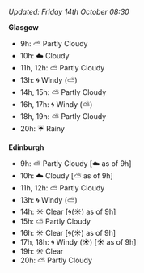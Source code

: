 *Updated: Friday 14th October 08:30*

**Glasgow**

* 9h: :partly_sunny: Partly Cloudy
* 10h: :cloud: Cloudy
* 11h, 12h: :partly_sunny: Partly Cloudy
* 13h: :cyclone: Windy (:partly_sunny:)
* 14h, 15h: :partly_sunny: Partly Cloudy
* 16h, 17h: :cyclone: Windy (:partly_sunny:)
* 18h, 19h: :partly_sunny: Partly Cloudy
* 20h: :umbrella: Rainy

**Edinburgh**

* 9h: :partly_sunny: Partly Cloudy [:cloud: as of 9h]
* 10h: :cloud: Cloudy [:partly_sunny: as of 9h]
* 11h, 12h: :partly_sunny: Partly Cloudy
* 13h: :cyclone: Windy (:partly_sunny:)
* 14h: :sunny: Clear [:cyclone:(:sunny:) as of 9h]
* 15h: :partly_sunny: Partly Cloudy
* 16h: :sunny: Clear [:cyclone:(:sunny:) as of 9h]
* 17h, 18h: :cyclone: Windy (:sunny:) [:sunny: as of 9h]
* 19h: :sunny: Clear
* 20h: :partly_sunny: Partly Cloudy
